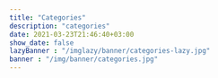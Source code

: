 ```yaml
---
title: "Categories"
description: "categories"
date: 2021-03-23T21:46:40+03:00
show_date: false
lazyBanner : "/imglazy/banner/categories-lazy.jpg"
banner : "/img/banner/categories.jpg"
---
```

